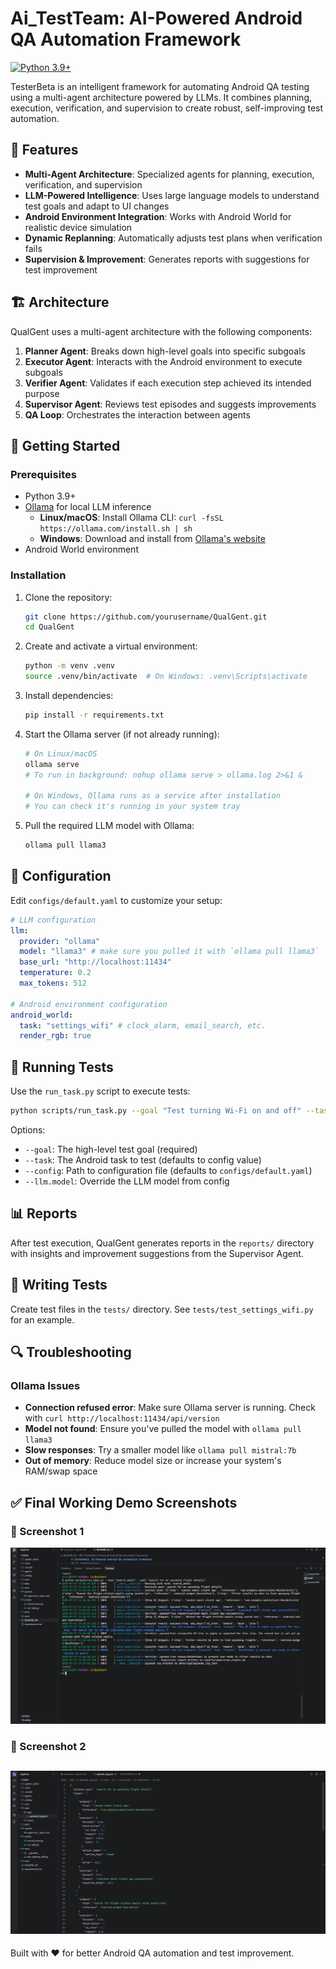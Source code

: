 # Ai_TestTeam: AI-Powered Android QA Automation Framework

[![Python 3.9+](https://img.shields.io/badge/python-3.9+-blue.svg)](https://www.python.org/downloads/)

TesterBeta is an intelligent framework for automating Android QA testing using a multi-agent architecture powered by LLMs. It combines planning, execution, verification, and supervision to create robust, self-improving test automation.

## 🌟 Features

- **Multi-Agent Architecture**: Specialized agents for planning, execution, verification, and supervision
- **LLM-Powered Intelligence**: Uses large language models to understand test goals and adapt to UI changes
- **Android Environment Integration**: Works with Android World for realistic device simulation
- **Dynamic Replanning**: Automatically adjusts test plans when verification fails
- **Supervision & Improvement**: Generates reports with suggestions for test improvement

## 🏗️ Architecture

QualGent uses a multi-agent architecture with the following components:

1. **Planner Agent**: Breaks down high-level goals into specific subgoals
2. **Executor Agent**: Interacts with the Android environment to execute subgoals
3. **Verifier Agent**: Validates if each execution step achieved its intended purpose
4. **Supervisor Agent**: Reviews test episodes and suggests improvements
5. **QA Loop**: Orchestrates the interaction between agents

## 🚀 Getting Started

### Prerequisites

- Python 3.9+
- [Ollama](https://ollama.ai/) for local LLM inference
  - **Linux/macOS**: Install Ollama CLI: `curl -fsSL https://ollama.com/install.sh | sh`
  - **Windows**: Download and install from [Ollama's website](https://ollama.ai/download)
- Android World environment

### Installation

1. Clone the repository:

   ```bash
   git clone https://github.com/yourusername/QualGent.git
   cd QualGent
   ```

2. Create and activate a virtual environment:

   ```bash
   python -m venv .venv
   source .venv/bin/activate  # On Windows: .venv\Scripts\activate
   ```

3. Install dependencies:

   ```bash
   pip install -r requirements.txt
   ```

4. Start the Ollama server (if not already running):

   ```bash
   # On Linux/macOS
   ollama serve
   # To run in background: nohup ollama serve > ollama.log 2>&1 &

   # On Windows, Ollama runs as a service after installation
   # You can check it's running in your system tray
   ```

5. Pull the required LLM model with Ollama:
   ```bash
   ollama pull llama3
   ```

## 🔧 Configuration

Edit `configs/default.yaml` to customize your setup:

```yaml
# LLM configuration
llm:
  provider: "ollama"
  model: "llama3" # make sure you pulled it with `ollama pull llama3`
  base_url: "http://localhost:11434"
  temperature: 0.2
  max_tokens: 512

# Android environment configuration
android_world:
  task: "settings_wifi" # clock_alarm, email_search, etc.
  render_rgb: true
```

## 📱 Running Tests

Use the `run_task.py` script to execute tests:

```bash
python scripts/run_task.py --goal "Test turning Wi-Fi on and off" --task "settings_wifi"
```

Options:

- `--goal`: The high-level test goal (required)
- `--task`: The Android task to test (defaults to config value)
- `--config`: Path to configuration file (defaults to `configs/default.yaml`)
- `--llm.model`: Override the LLM model from config

## 📊 Reports

After test execution, QualGent generates reports in the `reports/` directory with insights and improvement suggestions from the Supervisor Agent.

## 🧪 Writing Tests

Create test files in the `tests/` directory. See `tests/test_settings_wifi.py` for an example.

## 🔍 Troubleshooting

### Ollama Issues

- **Connection refused error**: Make sure Ollama server is running. Check with `curl http://localhost:11434/api/version`
- **Model not found**: Ensure you've pulled the model with `ollama pull llama3`
- **Slow responses**: Try a smaller model like `ollama pull mistral:7b`
- **Out of memory**: Reduce model size or increase your system's RAM/swap space
## ✅ Final Working Demo Screenshots

### 🔹 Screenshot 1
![Final Working 1](https://raw.githubusercontent.com/SThor07/Ai_TestTeam/main/Final_Working1.png)

### 🔹 Screenshot 2
![Final Working 2](https://raw.githubusercontent.com/SThor07/Ai_TestTeam/main/Final_Working2.png)
---

Built with ❤️ for better Android QA automation and test improvement.
